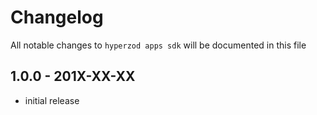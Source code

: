 # Changelog

All notable changes to `hyperzod apps sdk` will be documented in this file

## 1.0.0 - 201X-XX-XX

- initial release
